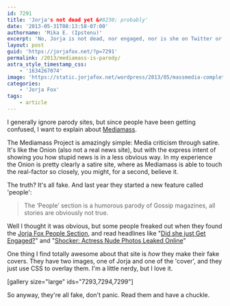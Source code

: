 ```yaml
---
id: 7291
title: 'Jorja's not dead yet &#8230; probably'
date: '2013-05-31T08:13:58-07:00'
authorname: 'Mika E. (Ipstenu)'
excerpt: 'No, Jorja is not dead, nor engaged, nor is she on Twitter or going Gangham style.'
layout: post
guid: 'https://jorjafox.net/?p=7291'
permalink: /2013/mediamass-is-parody/
astra_style_timestamp_css:
    - '1634267074'
image: 'https://static.jorjafox.net/wordpress/2013/05/massmedia-complete.png'
categories:
    - 'Jorja Fox'
tags:
    - article
---
```


I generally ignore parody sites, but since people have been getting confused, I want to explain about <a href="http://en.mediamass.net/">Mediamass</a>.

The Mediamass Project is amazingly simple: Media criticism through satire. It's like the Onion (also not a real news site), but with the express intent of showing you how stupid news is in a less obvious way. In my experience the Onion is pretty clearly a satire site, where as Mediamass is able to touch the real-factor so closely, you might, for a second, believe it.

The truth? It's all fake. And last year they started a new feature called 'people':
<blockquote>The ‘People’ section is a humorous parody of Gossip magazines, all stories are obviously not true.</blockquote>
Well I thought it was obvious, but some people freaked out when they found the <a href="http://en.mediamass.net/people/jorja-fox">Jorja Fox People Section</a>, and read headlines like "<a title="Jorja Fox engaged?" href="http://en.mediamass.net/people/jorja-fox/engaged.html">Did she just Get Engaged?</a>" and "<a title="Jorja Fox Nude Photos Leaked Online" href="http://en.mediamass.net/people/jorja-fox/nude-pics.html">Shocker: Actress Nude Photos Leaked Online</a>"

One thing I find totally awesome about that site is _how_ they make their fake covers. They have two images, one of Jorja and one of the 'cover', and they just use CSS to overlay them. I'm a little nerdy, but I love it.

[gallery size="large" ids="7293,7294,7299"]

So anyway, they're all fake, don't panic. Read them and have a chuckle.
